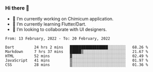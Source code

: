 ### Hi there 👋

<!--
**devcat37/devcat37** is a ✨ _special_ ✨ repository because its `README.md` (this file) appears on your GitHub profile.-->


- 🔭 I’m currently working on Chimicum application.
- 🌱 I’m currently learning Flutter/Dart.
- 👯 I’m looking to collaborate with UI designers.
<!-- - 🤔 I’m looking for help with ... -->

<!--START_SECTION:waka-->
```text
From: 13 February, 2022 - To: 20 February, 2022

Dart         24 hrs 2 mins   █████████████████░░░░░░░░   68.26 % 
Markdown     7 hrs 37 mins   █████▒░░░░░░░░░░░░░░░░░░░   21.67 % 
HTML         52 mins         ▓░░░░░░░░░░░░░░░░░░░░░░░░   02.49 % 
JavaScript   41 mins         ▒░░░░░░░░░░░░░░░░░░░░░░░░   01.97 % 
CSS          28 mins         ▒░░░░░░░░░░░░░░░░░░░░░░░░   01.36 % 
```
<!--END_SECTION:waka-->

